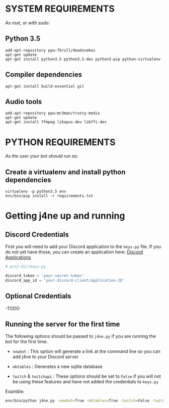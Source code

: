 SYSTEM REQUIREMENTS 
===================

_As root, or with sudo:_

Python 3.5
----------

```
add-apt-repository ppa:fkrull/deadsnakes
apt-get update
apt-get install python3.5 python3.5-dev python3-pip python-virtualenv
```

Compiler dependencies
---------------------

```
apt-get install build-essential git
```

Audio tools
-----------

```
add-apt-repository ppa:mc3man/trusty-media
apt-get update
apt-get install ffmpeg libopus-dev libffi-dev
```


PYTHON REQUIREMENTS
===================

_As the user your bot should run as_:

Create a virtualenv and install python dependencies
---------------------------------------------------

```
virtualenv -p python3.5 env
env/bin/pip install -r requirements.txt
```



Getting j4ne up and running
===========================

Discord Credentials
-------------------

First you will need to add your Discord application to the `keys.py` file. If you do not yet have those, you can create an application here: [Discord Applications](https://discordapp.com/developers/applications/)

``` python
# proj-dir/keys.py

discord_token = 'your-secret-token'
discord_app_id = 'your-discord-client/application-ID'
```

Optional Credentials
--------------------

-TODO

Running the server for the first time
-------------------------------------

The following options should be passed to `j4ne.py` if you are running the bot for the first time.

* `newbot` : This option will generate a link at the command line so you can add j4ne to your Discord server

* `mktables` : Generates a new sqlite database

* `twitch` & `twitchapi` : These options should be set to `False` if you will not be using these features and have not added the credentials to `keys.py`

Examble:

``` bash
env/bin/python j4ne.py -newbot=True -mktables=True -twitch=False -twitchapi=False
```
